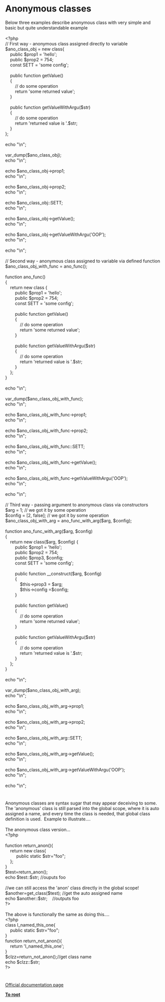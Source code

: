 # Anonymous classes




<div class="phpcode"><span class="html">
Below three examples describe anonymous class with very simple and basic but quite understandable example<br><br><span class="default">&lt;?php<br></span><span class="comment">// First way - anonymous class assigned directly to variable<br></span><span class="default">$ano_class_obj </span><span class="keyword">= new class{<br>&#xA0; &#xA0; public </span><span class="default">$prop1 </span><span class="keyword">= </span><span class="string">&apos;hello&apos;</span><span class="keyword">;<br>&#xA0; &#xA0; public </span><span class="default">$prop2 </span><span class="keyword">= </span><span class="default">754</span><span class="keyword">;<br>&#xA0; &#xA0; const </span><span class="default">SETT </span><span class="keyword">= </span><span class="string">&apos;some config&apos;</span><span class="keyword">;<br><br>&#xA0; &#xA0; public function </span><span class="default">getValue</span><span class="keyword">()<br>&#xA0; &#xA0; {<br>&#xA0; &#xA0; &#xA0; &#xA0; </span><span class="comment">// do some operation<br>&#xA0; &#xA0; &#xA0; &#xA0; </span><span class="keyword">return </span><span class="string">&apos;some returned value&apos;</span><span class="keyword">;<br>&#xA0; &#xA0; }<br><br>&#xA0; &#xA0; public function </span><span class="default">getValueWithArgu</span><span class="keyword">(</span><span class="default">$str</span><span class="keyword">)<br>&#xA0; &#xA0; {<br>&#xA0; &#xA0; &#xA0; &#xA0; </span><span class="comment">// do some operation<br>&#xA0; &#xA0; &#xA0; &#xA0; </span><span class="keyword">return </span><span class="string">&apos;returned value is &apos;</span><span class="keyword">.</span><span class="default">$str</span><span class="keyword">;<br>&#xA0; &#xA0; }<br>};<br><br>echo </span><span class="string">&quot;\n&quot;</span><span class="keyword">;<br><br></span><span class="default">var_dump</span><span class="keyword">(</span><span class="default">$ano_class_obj</span><span class="keyword">);<br>echo </span><span class="string">&quot;\n&quot;</span><span class="keyword">;<br><br>echo </span><span class="default">$ano_class_obj</span><span class="keyword">-&gt;</span><span class="default">prop1</span><span class="keyword">;<br>echo </span><span class="string">&quot;\n&quot;</span><span class="keyword">;<br><br>echo </span><span class="default">$ano_class_obj</span><span class="keyword">-&gt;</span><span class="default">prop2</span><span class="keyword">;<br>echo </span><span class="string">&quot;\n&quot;</span><span class="keyword">;<br><br>echo </span><span class="default">$ano_class_obj</span><span class="keyword">::</span><span class="default">SETT</span><span class="keyword">;<br>echo </span><span class="string">&quot;\n&quot;</span><span class="keyword">;<br><br>echo </span><span class="default">$ano_class_obj</span><span class="keyword">-&gt;</span><span class="default">getValue</span><span class="keyword">();<br>echo </span><span class="string">&quot;\n&quot;</span><span class="keyword">;<br><br>echo </span><span class="default">$ano_class_obj</span><span class="keyword">-&gt;</span><span class="default">getValueWithArgu</span><span class="keyword">(</span><span class="string">&apos;OOP&apos;</span><span class="keyword">);<br>echo </span><span class="string">&quot;\n&quot;</span><span class="keyword">;<br><br>echo </span><span class="string">&quot;\n&quot;</span><span class="keyword">;<br><br></span><span class="comment">// Second way - anonymous class assigned to variable via defined function<br></span><span class="default">$ano_class_obj_with_func </span><span class="keyword">= </span><span class="default">ano_func</span><span class="keyword">();<br><br>function </span><span class="default">ano_func</span><span class="keyword">()<br>{<br>&#xA0; &#xA0; return new class {<br>&#xA0; &#xA0; &#xA0; &#xA0; public </span><span class="default">$prop1 </span><span class="keyword">= </span><span class="string">&apos;hello&apos;</span><span class="keyword">;<br>&#xA0; &#xA0; &#xA0; &#xA0; public </span><span class="default">$prop2 </span><span class="keyword">= </span><span class="default">754</span><span class="keyword">;<br>&#xA0; &#xA0; &#xA0; &#xA0; const </span><span class="default">SETT </span><span class="keyword">= </span><span class="string">&apos;some config&apos;</span><span class="keyword">;<br><br>&#xA0; &#xA0; &#xA0; &#xA0; public function </span><span class="default">getValue</span><span class="keyword">()<br>&#xA0; &#xA0; &#xA0; &#xA0; {<br>&#xA0; &#xA0; &#xA0; &#xA0; &#xA0; &#xA0; </span><span class="comment">// do some operation<br>&#xA0; &#xA0; &#xA0; &#xA0; &#xA0; &#xA0; </span><span class="keyword">return </span><span class="string">&apos;some returned value&apos;</span><span class="keyword">;<br>&#xA0; &#xA0; &#xA0; &#xA0; }<br><br>&#xA0; &#xA0; &#xA0; &#xA0; public function </span><span class="default">getValueWithArgu</span><span class="keyword">(</span><span class="default">$str</span><span class="keyword">)<br>&#xA0; &#xA0; &#xA0; &#xA0; {<br>&#xA0; &#xA0; &#xA0; &#xA0; &#xA0; &#xA0; </span><span class="comment">// do some operation<br>&#xA0; &#xA0; &#xA0; &#xA0; &#xA0; &#xA0; </span><span class="keyword">return </span><span class="string">&apos;returned value is &apos;</span><span class="keyword">.</span><span class="default">$str</span><span class="keyword">;<br>&#xA0; &#xA0; &#xA0; &#xA0; }<br>&#xA0; &#xA0; };<br>}<br><br>echo </span><span class="string">&quot;\n&quot;</span><span class="keyword">;<br><br></span><span class="default">var_dump</span><span class="keyword">(</span><span class="default">$ano_class_obj_with_func</span><span class="keyword">);<br>echo </span><span class="string">&quot;\n&quot;</span><span class="keyword">;<br><br>echo </span><span class="default">$ano_class_obj_with_func</span><span class="keyword">-&gt;</span><span class="default">prop1</span><span class="keyword">;<br>echo </span><span class="string">&quot;\n&quot;</span><span class="keyword">;<br><br>echo </span><span class="default">$ano_class_obj_with_func</span><span class="keyword">-&gt;</span><span class="default">prop2</span><span class="keyword">;<br>echo </span><span class="string">&quot;\n&quot;</span><span class="keyword">;<br><br>echo </span><span class="default">$ano_class_obj_with_func</span><span class="keyword">::</span><span class="default">SETT</span><span class="keyword">;<br>echo </span><span class="string">&quot;\n&quot;</span><span class="keyword">;<br><br>echo </span><span class="default">$ano_class_obj_with_func</span><span class="keyword">-&gt;</span><span class="default">getValue</span><span class="keyword">();<br>echo </span><span class="string">&quot;\n&quot;</span><span class="keyword">;<br><br>echo </span><span class="default">$ano_class_obj_with_func</span><span class="keyword">-&gt;</span><span class="default">getValueWithArgu</span><span class="keyword">(</span><span class="string">&apos;OOP&apos;</span><span class="keyword">);<br>echo </span><span class="string">&quot;\n&quot;</span><span class="keyword">;<br><br>echo </span><span class="string">&quot;\n&quot;</span><span class="keyword">;<br><br></span><span class="comment">// Third way - passing argument to anonymous class via constructors<br></span><span class="default">$arg </span><span class="keyword">= </span><span class="default">1</span><span class="keyword">; </span><span class="comment">// we got it by some operation<br></span><span class="default">$config </span><span class="keyword">= [</span><span class="default">2</span><span class="keyword">, </span><span class="default">false</span><span class="keyword">]; </span><span class="comment">// we got it by some operation<br></span><span class="default">$ano_class_obj_with_arg </span><span class="keyword">= </span><span class="default">ano_func_with_arg</span><span class="keyword">(</span><span class="default">$arg</span><span class="keyword">, </span><span class="default">$config</span><span class="keyword">);<br><br>function </span><span class="default">ano_func_with_arg</span><span class="keyword">(</span><span class="default">$arg</span><span class="keyword">, </span><span class="default">$config</span><span class="keyword">)<br>{<br>&#xA0; &#xA0; return new class(</span><span class="default">$arg</span><span class="keyword">, </span><span class="default">$config</span><span class="keyword">) {<br>&#xA0; &#xA0; &#xA0; &#xA0; public </span><span class="default">$prop1 </span><span class="keyword">= </span><span class="string">&apos;hello&apos;</span><span class="keyword">;<br>&#xA0; &#xA0; &#xA0; &#xA0; public </span><span class="default">$prop2 </span><span class="keyword">= </span><span class="default">754</span><span class="keyword">;<br>&#xA0; &#xA0; &#xA0; &#xA0; public </span><span class="default">$prop3</span><span class="keyword">, </span><span class="default">$config</span><span class="keyword">;<br>&#xA0; &#xA0; &#xA0; &#xA0; const </span><span class="default">SETT </span><span class="keyword">= </span><span class="string">&apos;some config&apos;</span><span class="keyword">;<br><br>&#xA0; &#xA0; &#xA0; &#xA0; public function </span><span class="default">__construct</span><span class="keyword">(</span><span class="default">$arg</span><span class="keyword">, </span><span class="default">$config</span><span class="keyword">)<br>&#xA0; &#xA0; &#xA0; &#xA0; {<br>&#xA0; &#xA0; &#xA0; &#xA0; &#xA0; &#xA0; </span><span class="default">$this</span><span class="keyword">-&gt;</span><span class="default">prop3 </span><span class="keyword">= </span><span class="default">$arg</span><span class="keyword">;<br>&#xA0; &#xA0; &#xA0; &#xA0; &#xA0; &#xA0; </span><span class="default">$this</span><span class="keyword">-&gt;</span><span class="default">config </span><span class="keyword">=</span><span class="default">$config</span><span class="keyword">;<br>&#xA0; &#xA0; &#xA0; &#xA0; }<br><br>&#xA0; &#xA0; &#xA0; &#xA0; public function </span><span class="default">getValue</span><span class="keyword">()<br>&#xA0; &#xA0; &#xA0; &#xA0; {<br>&#xA0; &#xA0; &#xA0; &#xA0; &#xA0; &#xA0; </span><span class="comment">// do some operation<br>&#xA0; &#xA0; &#xA0; &#xA0; &#xA0; &#xA0; </span><span class="keyword">return </span><span class="string">&apos;some returned value&apos;</span><span class="keyword">;<br>&#xA0; &#xA0; &#xA0; &#xA0; }<br><br>&#xA0; &#xA0; &#xA0; &#xA0; public function </span><span class="default">getValueWithArgu</span><span class="keyword">(</span><span class="default">$str</span><span class="keyword">)<br>&#xA0; &#xA0; &#xA0; &#xA0; {<br>&#xA0; &#xA0; &#xA0; &#xA0; &#xA0; &#xA0; </span><span class="comment">// do some operation<br>&#xA0; &#xA0; &#xA0; &#xA0; &#xA0; &#xA0; </span><span class="keyword">return </span><span class="string">&apos;returned value is &apos;</span><span class="keyword">.</span><span class="default">$str</span><span class="keyword">;<br>&#xA0; &#xA0; &#xA0; &#xA0; }<br>&#xA0; &#xA0; };<br>}<br><br>echo </span><span class="string">&quot;\n&quot;</span><span class="keyword">;<br><br></span><span class="default">var_dump</span><span class="keyword">(</span><span class="default">$ano_class_obj_with_arg</span><span class="keyword">);<br>echo </span><span class="string">&quot;\n&quot;</span><span class="keyword">;<br><br>echo </span><span class="default">$ano_class_obj_with_arg</span><span class="keyword">-&gt;</span><span class="default">prop1</span><span class="keyword">;<br>echo </span><span class="string">&quot;\n&quot;</span><span class="keyword">;<br><br>echo </span><span class="default">$ano_class_obj_with_arg</span><span class="keyword">-&gt;</span><span class="default">prop2</span><span class="keyword">;<br>echo </span><span class="string">&quot;\n&quot;</span><span class="keyword">;<br><br>echo </span><span class="default">$ano_class_obj_with_arg</span><span class="keyword">::</span><span class="default">SETT</span><span class="keyword">;<br>echo </span><span class="string">&quot;\n&quot;</span><span class="keyword">;<br><br>echo </span><span class="default">$ano_class_obj_with_arg</span><span class="keyword">-&gt;</span><span class="default">getValue</span><span class="keyword">();<br>echo </span><span class="string">&quot;\n&quot;</span><span class="keyword">;<br><br>echo </span><span class="default">$ano_class_obj_with_arg</span><span class="keyword">-&gt;</span><span class="default">getValueWithArgu</span><span class="keyword">(</span><span class="string">&apos;OOP&apos;</span><span class="keyword">);<br>echo </span><span class="string">&quot;\n&quot;</span><span class="keyword">;<br><br>echo </span><span class="string">&quot;\n&quot;</span><span class="keyword">;</span>
</span>
</div>
  

#


<div class="phpcode"><span class="html">
Anonymous classes are syntax sugar that may appear deceiving to some.<br>The &apos;anonymous&apos; class is still parsed into the global scope, where it is auto assigned a name, and every time the class is needed, that global class definition is used.&#xA0; Example to illustrate....<br><br>The anonymous class version...<br><span class="default">&lt;?php<br><br></span><span class="keyword">function </span><span class="default">return_anon</span><span class="keyword">(){<br>&#xA0; &#xA0; return new class{<br>&#xA0; &#xA0; &#xA0; &#xA0;&#xA0; public static </span><span class="default">$str</span><span class="keyword">=</span><span class="string">&quot;foo&quot;</span><span class="keyword">;&#xA0; <br>&#xA0; &#xA0; };<br>}<br></span><span class="default">$test</span><span class="keyword">=</span><span class="default">return_anon</span><span class="keyword">();<br>echo </span><span class="default">$test</span><span class="keyword">::</span><span class="default">$str</span><span class="keyword">; </span><span class="comment">//ouputs foo<br><br>//we can still access the &apos;anon&apos; class directly in the global scope! <br></span><span class="default">$another</span><span class="keyword">=</span><span class="default">get_class</span><span class="keyword">(</span><span class="default">$test</span><span class="keyword">); </span><span class="comment">//get the auto assigned name<br></span><span class="keyword">echo </span><span class="default">$another</span><span class="keyword">::</span><span class="default">$str</span><span class="keyword">;&#xA0; &#xA0; </span><span class="comment">//outputs foo<br></span><span class="default">?&gt;<br></span><br>The above is functionally the same as doing this....<br><span class="default">&lt;?php<br></span><span class="keyword">class </span><span class="default">I_named_this_one</span><span class="keyword">{<br>&#xA0; &#xA0; public static </span><span class="default">$str</span><span class="keyword">=</span><span class="string">&quot;foo&quot;</span><span class="keyword">;<br>}<br>function </span><span class="default">return_not_anon</span><span class="keyword">(){<br>&#xA0; &#xA0; return </span><span class="string">&apos;I_named_this_one&apos;</span><span class="keyword">;<br>}<br></span><span class="default">$clzz</span><span class="keyword">=</span><span class="default">return_not_anon</span><span class="keyword">();</span><span class="comment">//get class name<br></span><span class="keyword">echo </span><span class="default">$clzz</span><span class="keyword">::</span><span class="default">$str</span><span class="keyword">;<br></span><span class="default">?&gt;</span>
</span>
</div>
  

#

[Official documentation page](https://www.php.net/manual/en/language.oop5.anonymous.php)

**[To root](/)**